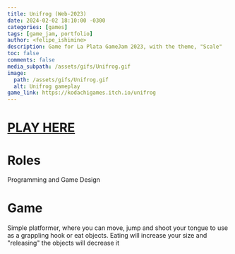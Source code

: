 ```yaml
---
title: Unifrog (Web-2023)
date: 2024-02-02 18:10:00 -0300
categories: [games]
tags: [game_jam, portfolio]
author: <felipe_ishimine>
description: Game for La Plata GameJam 2023, with the theme, "Scale"
toc: false
comments: false
media_subpath: /assets/gifs/Unifrog.gif
image:
  path: /assets/gifs/Unifrog.gif
  alt: Unifrog gameplay
game_link: https://kodachigames.itch.io/unifrog
---
```


# [PLAY HERE](page.game_link)

# Roles
Programming and Game Design 

# Game
Simple platformer, where you can move, jump and shoot your tongue to use as a grappling hook or eat objects. Eating will increase your size and "releasing" the objects will decrease it